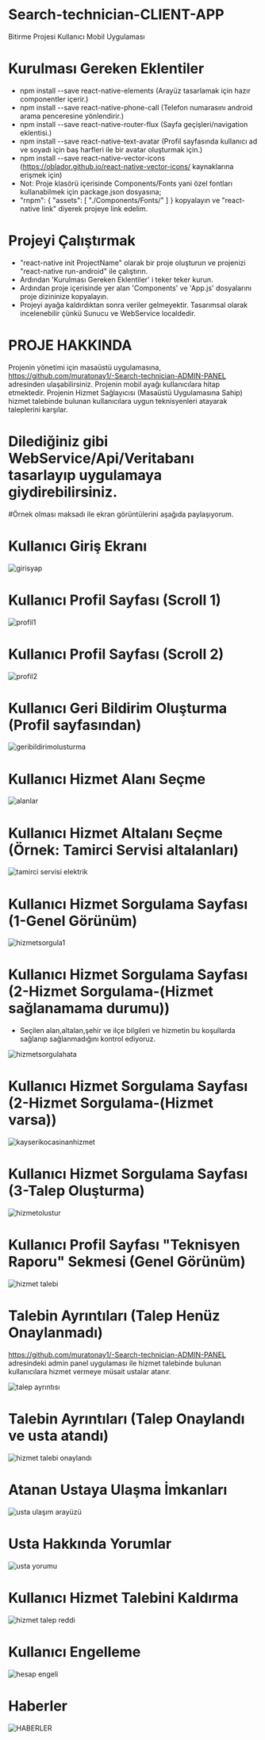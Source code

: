 # Search-technician-CLIENT-APP
Bitirme Projesi Kullanıcı Mobil Uygulaması

# Kurulması Gereken Eklentiler
- npm install --save react-native-elements (Arayüz tasarlamak için hazır componentler içerir.)
- npm install --save react-native-phone-call (Telefon numarasını android arama penceresine yönlendirir.)
- npm install --save react-native-router-flux (Sayfa geçişleri/navigation eklentisi.)
- npm install --save react-native-text-avatar (Profil sayfasında kullanıcı ad ve soyadı için baş harfleri ile bir avatar oluşturmak için.)
- npm install --save react-native-vector-icons (https://oblador.github.io/react-native-vector-icons/ kaynaklarına erişmek için)
- Not: Proje klasörü içerisinde Components/Fonts yani özel fontları kullanabilmek için package.json dosyasına;
-   "rnpm": {
    "assets": [
      "./Components/Fonts/"
    ]
  }
  kopyalayın ve "react-native link" diyerek projeye link edelim.

# Projeyi Çalıştırmak
- "react-native init ProjectName" olarak bir proje oluşturun ve projenizi "react-native run-android" ile çalıştırın.
- Ardından 'Kurulması Gereken Eklentiler' i teker teker kurun.
- Ardından proje içerisinde yer alan 'Components' ve 'App.js' dosyalarını proje dizininize kopyalayın.
- Projeyi ayağa kaldırdıktan sonra veriler gelmeyektir. Tasarımsal olarak incelenebilir çünkü Sunucu ve WebService localdedir.

# PROJE HAKKINDA
  Projenin yönetimi için masaüstü uygulamasına, https://github.com/muratonay1/-Search-technician-ADMIN-PANEL adresinden ulaşabilirsiniz.
  Projenin mobil ayağı kullanıcılara hitap etmektedir.
  Projenin Hizmet Sağlayıcısı (Masaüstü Uygulamasına Sahip) hizmet talebinde bulunan kullanıcılara uygun teknisyenleri atayarak
  taleplerini karşılar. 
# Dilediğiniz gibi WebService/Api/Veritabanı tasarlayıp uygulamaya giydirebilirsiniz.
#Örnek olması maksadı ile ekran görüntülerini aşağıda paylaşıyorum.



# Kullanıcı Giriş Ekranı

![girisyap](https://user-images.githubusercontent.com/34923740/71636974-fa316f80-2c49-11ea-9545-88a56e6b88a0.PNG)



# Kullanıcı Profil Sayfası (Scroll 1)

![profil1](https://user-images.githubusercontent.com/34923740/71636998-7af06b80-2c4a-11ea-902e-7e4988e90ba9.PNG)


# Kullanıcı Profil Sayfası (Scroll 2)

![profil2](https://user-images.githubusercontent.com/34923740/71637001-89d71e00-2c4a-11ea-9533-5cdbe005b2db.PNG)


# Kullanıcı Geri Bildirim Oluşturma (Profil sayfasından)

![geribildirimolusturma](https://user-images.githubusercontent.com/34923740/71637009-a4a99280-2c4a-11ea-8686-7cdd96ffce01.PNG)


# Kullanıcı Hizmet Alanı Seçme


![alanlar](https://user-images.githubusercontent.com/34923740/71637010-b723cc00-2c4a-11ea-9281-b2c6c006a90b.PNG)


# Kullanıcı Hizmet Altalanı Seçme (Örnek: Tamirci Servisi altalanları)


![tamirci servisi elektrik](https://user-images.githubusercontent.com/34923740/71637015-c9056f00-2c4a-11ea-9dd3-12af46979069.PNG)



# Kullanıcı Hizmet Sorgulama Sayfası (1-Genel Görünüm)


![hizmetsorgula1](https://user-images.githubusercontent.com/34923740/71637025-f225ff80-2c4a-11ea-850b-a3abfd0d5680.PNG)



# Kullanıcı Hizmet Sorgulama Sayfası (2-Hizmet Sorgulama-(Hizmet sağlanamama durumu))
- Seçilen alan,altalan,şehir ve ilçe bilgileri ve hizmetin bu koşullarda sağlanıp sağlanmadığını kontrol ediyoruz.


![hizmetsorgulahata](https://user-images.githubusercontent.com/34923740/71637049-5ba60e00-2c4b-11ea-9a2b-1bc7f7900eb4.PNG)



# Kullanıcı Hizmet Sorgulama Sayfası (2-Hizmet Sorgulama-(Hizmet varsa))


![kayserikocasinanhizmet](https://user-images.githubusercontent.com/34923740/71637061-7a0c0980-2c4b-11ea-83e1-015043d9976b.PNG)



# Kullanıcı Hizmet Sorgulama Sayfası (3-Talep Oluşturma)


![hizmetolustur](https://user-images.githubusercontent.com/34923740/71637070-9b6cf580-2c4b-11ea-850c-cfa9420e13a3.PNG)



# Kullanıcı Profil Sayfası "Teknisyen Raporu" Sekmesi (Genel Görünüm)


![hizmet talebi](https://user-images.githubusercontent.com/34923740/71637072-b7709700-2c4b-11ea-9260-922be20c625c.PNG)



# Talebin Ayrıntıları (Talep Henüz Onaylanmadı)

https://github.com/muratonay1/-Search-technician-ADMIN-PANEL adresindeki admin panel uygulaması ile hizmet talebinde bulunan
kullanıcılara hizmet vermeye müsait ustalar atanır.

![talep ayrıntısı](https://user-images.githubusercontent.com/34923740/71637088-eedf4380-2c4b-11ea-9be0-22e0a5a43dcb.PNG)



# Talebin Ayrıntıları (Talep Onaylandı ve usta atandı)


![hizmet talebi onaylandı](https://user-images.githubusercontent.com/34923740/71637111-4a113600-2c4c-11ea-87f1-0dc46f05201b.PNG)



# Atanan Ustaya Ulaşma İmkanları


![usta ulaşım arayüzü](https://user-images.githubusercontent.com/34923740/71637118-72993000-2c4c-11ea-862f-2547bdb6cef8.PNG)



# Usta Hakkında Yorumlar


![usta yorumu](https://user-images.githubusercontent.com/34923740/71637121-8a70b400-2c4c-11ea-81f6-2e2c999bfeb2.PNG)



# Kullanıcı Hizmet Talebini Kaldırma


![hizmet talep reddi](https://user-images.githubusercontent.com/34923740/71637128-9c525700-2c4c-11ea-951a-0ceab952193f.PNG)



# Kullanıcı Engelleme



![hesap engeli](https://user-images.githubusercontent.com/34923740/71637130-a7a58280-2c4c-11ea-838f-0e35b634be6e.PNG)



# Haberler


![HABERLER](https://user-images.githubusercontent.com/34923740/71637134-dae81180-2c4c-11ea-8b59-0eddf1ffa04e.PNG)



